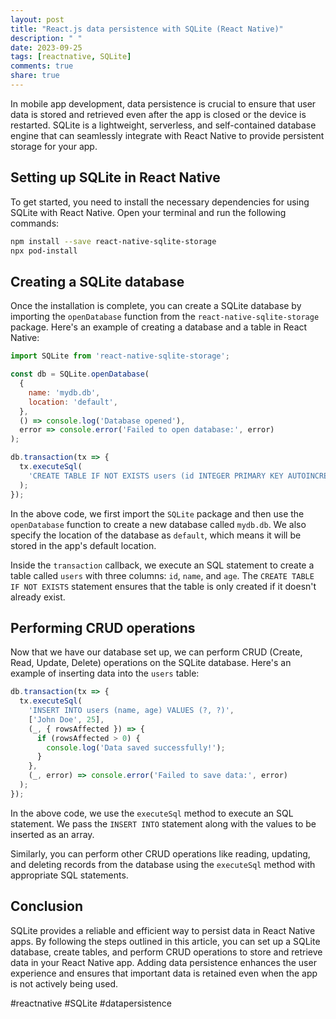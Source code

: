 ```yaml
---
layout: post
title: "React.js data persistence with SQLite (React Native)"
description: " "
date: 2023-09-25
tags: [reactnative, SQLite]
comments: true
share: true
---
```


In mobile app development, data persistence is crucial to ensure that user data is stored and retrieved even after the app is closed or the device is restarted. SQLite is a lightweight, serverless, and self-contained database engine that can seamlessly integrate with React Native to provide persistent storage for your app.

## Setting up SQLite in React Native

To get started, you need to install the necessary dependencies for using SQLite with React Native. Open your terminal and run the following commands:

```sh
npm install --save react-native-sqlite-storage
npx pod-install
```

## Creating a SQLite database

Once the installation is complete, you can create a SQLite database by importing the `openDatabase` function from the `react-native-sqlite-storage` package. Here's an example of creating a database and a table in React Native:

```javascript
import SQLite from 'react-native-sqlite-storage';

const db = SQLite.openDatabase(
  {
    name: 'mydb.db',
    location: 'default',
  },
  () => console.log('Database opened'),
  error => console.error('Failed to open database:', error)
);

db.transaction(tx => {
  tx.executeSql(
    'CREATE TABLE IF NOT EXISTS users (id INTEGER PRIMARY KEY AUTOINCREMENT, name TEXT, age INTEGER)'
  );
});

```

In the above code, we first import the `SQLite` package and then use the `openDatabase` function to create a new database called `mydb.db`. We also specify the location of the database as `default`, which means it will be stored in the app's default location.

Inside the `transaction` callback, we execute an SQL statement to create a table called `users` with three columns: `id`, `name`, and `age`. The `CREATE TABLE IF NOT EXISTS` statement ensures that the table is only created if it doesn't already exist.

## Performing CRUD operations

Now that we have our database set up, we can perform CRUD (Create, Read, Update, Delete) operations on the SQLite database. Here's an example of inserting data into the `users` table:

```javascript
db.transaction(tx => {
  tx.executeSql(
    'INSERT INTO users (name, age) VALUES (?, ?)',
    ['John Doe', 25],
    (_, { rowsAffected }) => {
      if (rowsAffected > 0) {
        console.log('Data saved successfully!');
      }
    },
    (_, error) => console.error('Failed to save data:', error)
  );
});
```

In the above code, we use the `executeSql` method to execute an SQL statement. We pass the `INSERT INTO` statement along with the values to be inserted as an array.

Similarly, you can perform other CRUD operations like reading, updating, and deleting records from the database using the `executeSql` method with appropriate SQL statements.

## Conclusion

SQLite provides a reliable and efficient way to persist data in React Native apps. By following the steps outlined in this article, you can set up a SQLite database, create tables, and perform CRUD operations to store and retrieve data in your React Native app. Adding data persistence enhances the user experience and ensures that important data is retained even when the app is not actively being used.

#reactnative #SQLite #datapersistence